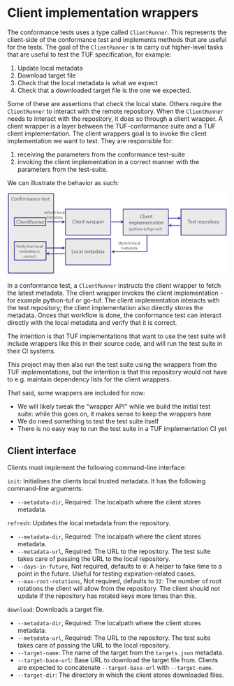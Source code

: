 # Client implementation wrappers

The conformance tests uses a type called `ClientRunner`. This represents the client-side of the conformance test and implements methods that are useful for the tests. The goal of the `ClientRunner` is to carry out higher-level tasks that are useful to test the TUF specification, for example:

1. Update local metadata
2. Download target file
3. Check that the local metadata is what we expect
4. Check that a downloaded target file is the one we expected.

Some of these are assertions that check the local state. Others require the `ClientRunner` to interact with the remote repository. When the `ClientRunner` needs to interact with the repository, it does so through a client wrapper. A client wrapper is a layer between the TUF-conformance suite and a TUF client implementation. The client wrappers goal is to invoke the client implementation we want to test. They are responsible for:

1. receiving the parameters from the conformance test-suite
2. invoking the client implementation in a correct manner with the parameters from the test-suite.

We can illustrate the behavior as such:

![Test suite clients workflow](../media/conformance-test-client-workflow.png)

In a conformance test, a `ClientRunner` instructs the client wrapper to fetch the latest metadata. The client wrapper invokes the client implementation - for example python-tuf or go-tuf. The client implementation interacts with the test repository; the client implementation also directly stores the metadata. Onces that workflow is done, the conformance test can interact directly with the local metadata and verify that it is correct. 

The intention is that TUF implementations that want to use the test suite will include wrappers like this in
their source code, and will run the test suite in their CI systems.

This project may then also run the test suite using the wrappers from the TUF implementations, but the intention
is that this repository would not have to e.g. maintain dependency lists for the client wrappers.

That said, some wrappers are included for now:
* We will likely tweak the "wrapper API" while we build the initial test suite: while this goes on, it makes
  sense to keep the wrappers here
* We do need something to test the test suite itself
* There is no easy way to run the test suite in a TUF implementation CI yet

## Client interface

Clients must implement the following command-line interface:

`init`: Initialises the clients local trusted metadata. It has the following command-line arguments:
- `--metadata-dir`, Required: The localpath where the client stores metadata.

`refresh`: Updates the local metadata from the repository.
- `--metadata-dir`, Required: The localpath where the client stores metadata.
- `--metadata-url`, Required: The URL to the repository. The test suite takes care of passing the URL to the local repository.
- `--days-in-future`, Not required, defaults to `0`: A helper to fake time to a point in the future. Useful for testing expiration-related cases.
- `--max-root-rotations`, Not required, defaults to `32`: The number of root rotations the client will allow from the repository. The client should not update if the repository has rotated keys more times than this.

`download`: Downloads a target file.
- `--metadata-dir`, Required: The localpath where the client stores metadata.
- `--metadata-url`, Required: The URL to the repository. The test suite takes care of passing the URL to the local repository.
- `--target-name`: The name of the target from the `targets.json` metadata.
- `--target-base-url`: Base URL to download the target file from. Clients are expected to concatenate `--target-base-url` with `--target-name`.
- `--target-dir`: The directory in which the client stores downloaded files.

